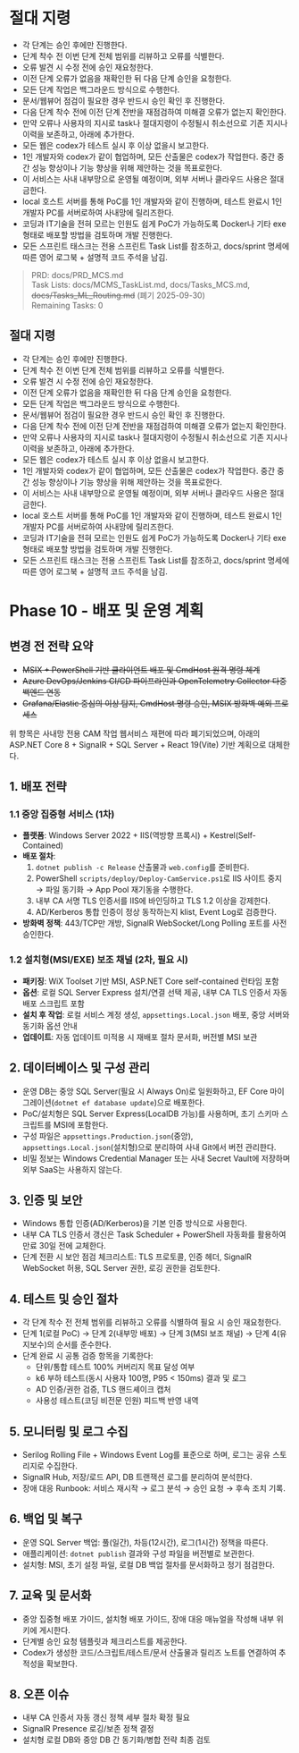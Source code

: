 # 절대 지령
- 각 단계는 승인 후에만 진행한다.
- 단계 착수 전 이번 단계 전체 범위를 리뷰하고 오류를 식별한다.
- 오류 발견 시 수정 전에 승인 재요청한다.
- 이전 단계 오류가 없음을 재확인한 뒤 다음 단계 승인을 요청한다.
- 모든 단계 작업은 백그라운드 방식으로 수행한다.
- 문서/웹뷰어 점검이 필요한 경우 반드시 승인 확인 후 진행한다.
- 다음 단계 착수 전에 이전 단계 전반을 재점검하여 미해결 오류가 없는지 확인한다.
- 만약 오류나 사용자의 지시로 task나 절대지령이 수정될시 취소선으로 기존 지시나 이력을 보존하고, 아래에 추가한다.
- 모든 웹은 codex가 테스트 실시 후 이상 없을시 보고한다.
- 1인 개발자와 codex가 같이 협업하며, 모든 산출물은 codex가 작업한다. 중간 중간 성능 향상이나 기능 향상을 위해 제안하는 것을 목표로한다.
- 이 서비스는 사내 내부망으로 운영될 예정이며, 외부 서버나 클라우드 사용은 절대 금한다.
- local 호스트 서버를 통해 PoC를 1인 개발자와 같이 진행하며, 테스트 완료시 1인 개발자 PC를 서버로하여 사내망에 릴리즈한다.
- 코딩과 IT기술을 전혀 모르는 인원도 쉽게 PoC가 가능하도록 Docker나 기타 exe 형태로 배포할 방법을 검토하며 개발 진행한다.
- 모든 스프린트 태스크는 전용 스프린트 Task List를 참조하고, docs/sprint 명세에 따른 영어 로그북 + 설명적 코드 주석을 남김.

> PRD: docs/PRD_MCS.md  
> Task Lists: docs/MCMS_TaskList.md, docs/Tasks_MCS.md, ~~docs/Tasks_ML_Routing.md~~ (폐기 2025-09-30)  
> Remaining Tasks: 0

## 절대 지령
- 각 단계는 승인 후에만 진행한다.
- 단계 착수 전 이번 단계 전체 범위를 리뷰하고 오류를 식별한다.
- 오류 발견 시 수정 전에 승인 재요청한다.
- 이전 단계 오류가 없음을 재확인한 뒤 다음 단계 승인을 요청한다.
- 모든 단계 작업은 백그라운드 방식으로 수행한다.
- 문서/웹뷰어 점검이 필요한 경우 반드시 승인 확인 후 진행한다.
- 다음 단계 착수 전에 이전 단계 전반을 재점검하여 미해결 오류가 없는지 확인한다.
- 만약 오류나 사용자의 지시로 task나 절대지령이 수정될시 취소선으로 기존 지시나 이력을 보존하고, 아래에 추가한다.
- 모든 웹은 codex가 테스트 실시 후 이상 없을시 보고한다.
- 1인 개발자와 codex가 같이 협업하며, 모든 산출물은 codex가 작업한다. 중간 중간 성능 향상이나 기능 향상을 위해 제안하는 것을 목표로한다.
- 이 서비스는 사내 내부망으로 운영될 예정이며, 외부 서버나 클라우드 사용은 절대 금한다.
- local 호스트 서버를 통해 PoC를 1인 개발자와 같이 진행하며, 테스트 완료시 1인 개발자 PC를 서버로하여 사내망에 릴리즈한다.
- 코딩과 IT기술을 전혀 모르는 인원도 쉽게 PoC가 가능하도록 Docker나 기타 exe 형태로 배포할 방법을 검토하며 개발 진행한다.
- 모든 스프린트 태스크는 전용 스프린트 Task List를 참조하고, docs/sprint 명세에 따른 영어 로그북 + 설명적 코드 주석을 남김.
# Phase 10 - 배포 및 운영 계획

## 변경 전 전략 요약
- ~~MSIX + PowerShell 기반 클라이언트 배포 및 CmdHost 원격 명령 체계~~
- ~~Azure DevOps/Jenkins CI/CD 파이프라인과 OpenTelemetry Collector 다중 백엔드 연동~~
- ~~Grafana/Elastic 중심의 이상 탐지, CmdHost 명령 승인, MSIX 방화벽 예외 프로세스~~

위 항목은 사내망 전용 CAM 작업 웹서비스 재편에 따라 폐기되었으며, 아래의 ASP.NET Core 8 + SignalR + SQL Server + React 19(Vite) 기반 계획으로 대체한다.

## 1. 배포 전략
### 1.1 중앙 집중형 서비스 (1차)
- **플랫폼**: Windows Server 2022 + IIS(역방향 프록시) + Kestrel(Self-Contained)
- **배포 절차**:
  1. `dotnet publish -c Release` 산출물과 `web.config`를 준비한다.
  2. PowerShell `scripts/deploy/Deploy-CamService.ps1`로 IIS 사이트 중지 → 파일 동기화 → App Pool 재기동을 수행한다.
  3. 내부 CA 서명 TLS 인증서를 IIS에 바인딩하고 TLS 1.2 이상을 강제한다.
  4. AD/Kerberos 통합 인증이 정상 동작하는지 klist, Event Log로 검증한다.
- **방화벽 정책**: 443/TCP만 개방, SignalR WebSocket/Long Polling 포트를 사전 승인한다.

### 1.2 설치형(MSI/EXE) 보조 채널 (2차, 필요 시)
- **패키징**: WiX Toolset 기반 MSI, ASP.NET Core self-contained 런타임 포함
- **옵션**: 로컬 SQL Server Express 설치/연결 선택 제공, 내부 CA TLS 인증서 자동 배포 스크립트 포함
- **설치 후 작업**: 로컬 서비스 계정 생성, `appsettings.Local.json` 배포, 중앙 서버와 동기화 옵션 안내
- **업데이트**: 자동 업데이트 미적용 시 재배포 절차 문서화, 버전별 MSI 보관

## 2. 데이터베이스 및 구성 관리
- 운영 DB는 중앙 SQL Server(필요 시 Always On)로 일원화하고, EF Core 마이그레이션(`dotnet ef database update`)으로 배포한다.
- PoC/설치형은 SQL Server Express(LocalDB 가능)를 사용하며, 초기 스키마 스크립트를 MSI에 포함한다.
- 구성 파일은 `appsettings.Production.json`(중앙), `appsettings.Local.json`(설치형)으로 분리하여 사내 Git에서 버전 관리한다.
- 비밀 정보는 Windows Credential Manager 또는 사내 Secret Vault에 저장하며 외부 SaaS는 사용하지 않는다.

## 3. 인증 및 보안
- Windows 통합 인증(AD/Kerberos)을 기본 인증 방식으로 사용한다.
- 내부 CA TLS 인증서 갱신은 Task Scheduler + PowerShell 자동화를 활용하여 만료 30일 전에 교체한다.
- 단계 전환 시 보안 점검 체크리스트: TLS 프로토콜, 인증 헤더, SignalR WebSocket 허용, SQL Server 권한, 로깅 권한을 검토한다.

## 4. 테스트 및 승인 절차
- 각 단계 착수 전 전체 범위를 리뷰하고 오류를 식별하여 필요 시 승인 재요청한다.
- 단계 1(로컬 PoC) → 단계 2(내부망 배포) → 단계 3(MSI 보조 채널) → 단계 4(유지보수)의 순서를 준수한다.
- 단계 완료 시 공통 검증 항목을 기록한다:
  - 단위/통합 테스트 100% 커버리지 목표 달성 여부
  - k6 부하 테스트(동시 사용자 100명, P95 < 150ms) 결과 및 로그
  - AD 인증/권한 검증, TLS 핸드셰이크 캡처
  - 사용성 테스트(코딩 비전문 인원) 피드백 반영 내역

## 5. 모니터링 및 로그 수집
- Serilog Rolling File + Windows Event Log를 표준으로 하며, 로그는 공유 스토리지로 수집한다.
- SignalR Hub, 저장/로드 API, DB 트랜잭션 로그를 분리하여 분석한다.
- 장애 대응 Runbook: 서비스 재시작 → 로그 분석 → 승인 요청 → 후속 조치 기록.

## 6. 백업 및 복구
- 운영 SQL Server 백업: 풀(일간), 차등(12시간), 로그(1시간) 정책을 따른다.
- 애플리케이션: `dotnet publish` 결과와 구성 파일을 버전별로 보관한다.
- 설치형: MSI, 초기 설정 파일, 로컬 DB 백업 절차를 문서화하고 정기 점검한다.

## 7. 교육 및 문서화
- 중앙 집중형 배포 가이드, 설치형 배포 가이드, 장애 대응 매뉴얼을 작성해 내부 위키에 게시한다.
- 단계별 승인 요청 템플릿과 체크리스트를 제공한다.
- Codex가 생성한 코드/스크립트/테스트/문서 산출물과 릴리즈 노트를 연결하여 추적성을 확보한다.

## 8. 오픈 이슈
- 내부 CA 인증서 자동 갱신 정책 세부 절차 확정 필요
- SignalR Presence 로깅/보존 정책 결정
- 설치형 로컬 DB와 중앙 DB 간 동기화/병합 전략 최종 검토

